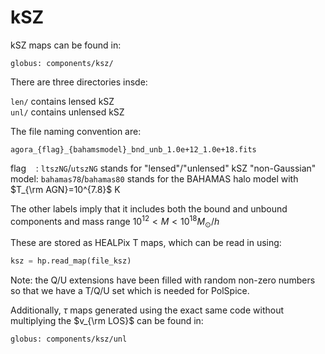 # kSZ

kSZ maps can be found in:

```globus: components/ksz/```


There are three directories insde:

```len/``` contains lensed kSZ <BR>
```unl/``` contains unlensed kSZ <BR>

The file naming convention are:

```agora_{flag}_{bahamsmodel}_bnd_unb_1.0e+12_1.0e+18.fits``` <BR>

flag &nbsp;&nbsp;    : ```ltszNG```/```utszNG``` stands for "lensed"/"unlensed" kSZ "non-Gaussian" <BR>
model: ```bahamas78```/```bahamas80```  stands for the BAHAMAS halo model with $T_{\rm AGN}=10^{7.8}$ K

The other labels imply that it includes both the bound and unbound components and mass range $10^{12}<M<10^{18} M_{\odot}/h$


These are stored as HEALPix T maps, which can be read in using:

```python
ksz = hp.read_map(file_ksz)
```

Note: the Q/U extensions have been filled with random non-zero numbers so that we have a T/Q/U set which is needed for PolSpice.

Additionally, $\tau$ maps generated using the exact same code without multiplying the $v_{\rm LOS}$ can be found in:

```globus: components/ksz/unl```

